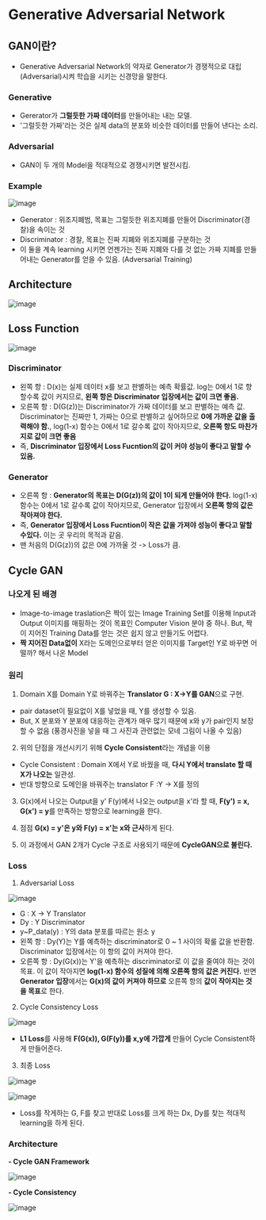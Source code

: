 # Generative Adversarial Network  

## GAN이란?  
- Generative Adversarial Network의 약자로 Generator가 경쟁적으로 대립 (Adversarial)시켜 학습을 시키는 신경망을 말한다.  

### Generative  
- Gererator가 **그럴듯한 가짜 데이터**를 만들어내는 내는 모델.  
- '그럴듯한 가짜'라는 것은 실제 data의 분포와 비슷한 데이터를 만들어 낸다는 소리.  

### Adversarial  
- GAN이 두 개의 Model을 적대적으로 경쟁시키면 발전시킴.  

### Example   

![image](https://user-images.githubusercontent.com/32921115/104803734-88a46f00-5814-11eb-9e61-efbd1100e176.png)

- Generator : 위조지폐범, 목표는 그럴듯한 위조지폐를 만들어 Discriminator(경찰)을 속이는 것  
- Discriminator : 경찰, 목표는 진짜 지폐와 위조지폐를 구분하는 것  
- 이 둘을 계속 learning 시키면 언젠가는 진짜 지폐와 다를 것 없는 가짜 지폐를 만들어내는 Generator를 얻을 수 있음. (Adversarial Training)  

## Architecture

![image](https://user-images.githubusercontent.com/32921115/104805680-39127300-5815-11eb-90b6-ddb1310943e5.png)

## Loss Function  

![image](https://user-images.githubusercontent.com/32921115/104805727-91497500-5815-11eb-947f-69a20e9f23f0.png)

### Discriminator
- 왼쪽 항 : D(x)는 실제 데이터 x를 보고 판별하는 예측 확률값. log는 0에서 1로 향할수록 값이 커지므로, **왼쪽 항은 Discriminator 입장에서는 값이 크면 좋음.**  
- 오른쪽 항 : D(G(z))는 Discriminator가 가짜 데이터를 보고 판별하는 예측 값. Discriminator는 진짜만 1, 가짜는 0으로 판별하고 싶어하므로 **0에 가까운 값을 출력해야 함.**, log(1-x) 함수는 0에서 1로 갈수록 값이 작아지므로, **오른쪽 항도 마찬가지로 값이 크면 좋음**  
- 즉, **Discriminator 입장에서 Loss Fucntion의 값이 커야 성능이 좋다고 말할 수 있음.**

### Generator  
- 오른쪽 항 : **Generator의 목표는 D(G(z))의 값이 1이 되게 만들어야 한다.** log(1-x) 함수는 0에서 1로 갈수록 값이 작아지므로, Generator 입장에서 **오른쪽 항의 값은 작아져야 한다.**  
- 즉, **Generator 입장에서 Loss Fucntion이 작은 값을 가져야 성능이 좋다고 말할 수있다.** 이는 곳 우리의 목적과 같음.  
- 맨 처음의 D(G(z))의 값은 0에 가까울 것 -> Loss가 큼.  

## Cycle GAN  

### 나오게 된 배경  
- Image-to-image traslation은 짝이 있는 Image Training Set를 이용해 Input과 Output 이미지를 매핑하는 것이 목표인 Computer Vision 분야 중 하나. But, 짝이 지어진 Training Data를 얻는 것은 쉽지 않고 만들기도 어렵다.  
- **짝 지어진 Data없이** X라는 도메인으로부터 얻은 이미지를 Target인 Y로 바꾸면 어떨까? 해서 나온 Model  

### 원리  
1. Domain X를 Domain Y로 바꿔주는 **Translator G : X->Y를 GAN**으로 구현.  
  - pair dataset이 필요없이 X를 넣었을 때, Y를 생성할 수 있음.  
  - But, X 분포와 Y 분포에 대응하는 관계가 매우 많기 때문에 x와 y가 pair인지 보장할 수 없음 (풍경사진을 넣을 때 그 사진과 관련없는 모네 그림이 나올 수 있음)  
  
2. 위의 단점을 개선시키기 위해 **Cycle Consistent**라는 개념을 이용  
  - Cycle Consistent : Domain X에서 Y로 바꿨을 때, **다시 Y에서 translate 할 때 X가 나오는** 일관성.  
  - 반대 방향으로 도메인을 바꿔주는 translator F :Y -> X를 정의  
  
3. G(x)에서 나오는 Output을 y' F(y)에서 나오는 output을 x'라 할 때, **F(y') = x, G(x') = y**를 만족하는 방향으로 learning을 한다.  

4. 점점 **G(x) = y'은 y와 F(y) = x'는 x와 근사**하게 된다.  

5. 이 과정에서 GAN 2개가 Cycle 구조로 사용되기 때문에 **CycleGAN으로 불린다.**  

### Loss  

1. Adversarial Loss  

![image](https://user-images.githubusercontent.com/32921115/104814699-bf4daa00-5853-11eb-988b-1ae48aaf709a.png)
- G : X -> Y Translator  
- Dy : Y Discriminator  
- y~P_data(y) : Y의 data 분포를 따르는 원소 y  
- 왼쪽 항 : Dy(Y)는 Y를 예측하는 discriminator로 0 ~ 1 사이의 확룰 값을 반환함. Discriminator 입장에서는 이 항의 값이 커져야 한다.  
- 오른쪽 항 : Dy(G(x))는 Y'을 예측하는 discriminator로 이 값을 줄여야 하는 것이 목표. 이 값이 작아지면 **log(1-x) 함수의 성질에 의해 오른쪽 항의 값은 커진다.** 반면 **Generator 입장**에서는 **G(x)의 값이 커져야 하므로** 오른쪽 항의 **값이 작아지는 것을 목표**로 한다.  

2. Cycle Consistency Loss  

![image](https://user-images.githubusercontent.com/32921115/104814956-fa9ca880-5854-11eb-8130-278f80b06c57.png)

- **L1 Loss**를 사용해 **F(G(x)), G(F(y))를 x,y에 가깝게** 만들어 Cycle Consistent하게 만들어준다.  

3. 최종 Loss  

![image](https://user-images.githubusercontent.com/32921115/104814980-2c157400-5855-11eb-94bf-a9e5f95e2927.png)

![image](https://user-images.githubusercontent.com/32921115/104814987-36377280-5855-11eb-83de-b97cf6fcb575.png)

- Loss를 작게하는 G, F를 찾고 반대로 Loss를 크게 하는 Dx, Dy를 찾는 적대적 learning을 하게 된다.  

### Architecture
**- Cycle GAN Framework**  

![image](https://user-images.githubusercontent.com/32921115/104815327-202ab180-5857-11eb-9138-02773be9e40d.png)

**- Cycle Consistency**  

![image](https://user-images.githubusercontent.com/32921115/104815232-a692c380-5856-11eb-9161-2900eef1c4ba.png)
